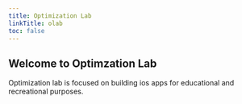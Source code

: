 ```yaml
---
title: Optimization Lab
linkTitle: olab
toc: false
---
```


## Welcome to Optimzation Lab 
Optimization lab is focused on building ios apps for educational and recreational purposes.
